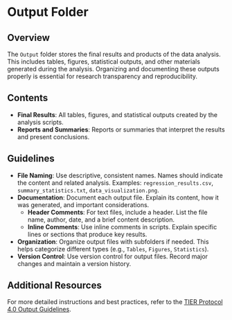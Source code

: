 # Output Folder

## Overview

The `Output` folder stores the final results and products of the data analysis. This includes tables, figures, statistical outputs, and other materials generated during the analysis. Organizing and documenting these outputs properly is essential for research transparency and reproducibility.

## Contents

-   **Final Results**: All tables, figures, and statistical outputs created by the analysis scripts.
-   **Reports and Summaries**: Reports or summaries that interpret the results and present conclusions.

## Guidelines

-   **File Naming**: Use descriptive, consistent names. Names should indicate the content and related analysis. Examples: `regression_results.csv`, `summary_statistics.txt`, `data_visualization.png`.
-   **Documentation**: Document each output file. Explain its content, how it was generated, and important considerations.
    -   **Header Comments**: For text files, include a header. List the file name, author, date, and a brief content description.
    -   **Inline Comments**: Use inline comments in scripts. Explain specific lines or sections that produce key results.
-   **Organization**: Organize output files with subfolders if needed. This helps categorize different types (e.g., `Tables`, `Figures`, `Statistics`).
-   **Version Control**: Use version control for output files. Record major changes and maintain a version history.

## Additional Resources

For more detailed instructions and best practices, refer to the [TIER Protocol 4.0 Output Guidelines](https://www.projecttier.org/tier-protocol/protocol-4-0/root/output/).
